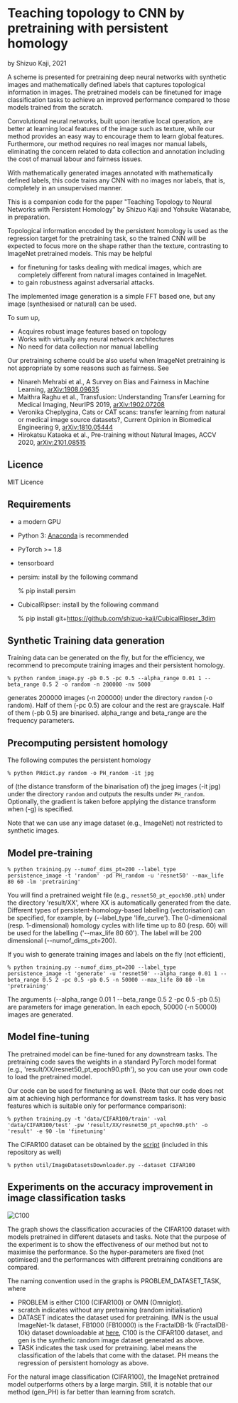 # Teaching topology to CNN by pretraining with persistent homology
by Shizuo Kaji, 2021

A scheme is presented for pretraining deep neural networks 
with synthetic images and mathematically defined labels that captures 
topological information in images.
The pretrained models can be finetuned for image classification tasks
to achieve an improved performance compared to those models trained from the scratch.

Convolutional neural networks, built upon iterative local operation, 
are better at learning local features of the image such as texture,
while our method provides an easy way to encourage them to learn global features.
Furthermore, our method requires no real images nor manual labels,
eliminating the concern related to data collection and annotation 
including the cost of manual labour and fairness issues.

With mathematically generated images annotated with mathematically defined labels,
this code trains any CNN with no images nor labels, that is, completely in an unsupervised manner.

This is a companion code for the paper "Teaching Topology to Neural Networks with Persistent Homology" by Shizuo Kaji and
Yohsuke Watanabe, in preparation.

Topological information encoded by the persistent homology is used as the regression target for the pretraining task, 
so the trained CNN will be expected to focus more on the shape rather than the texture, contrasting to ImageNet pretrained models.
This may be helpful 
- for finetuning for tasks dealing with medical images, which are completely different from natural images contained in ImageNet.
- to gain robustness against adversarial attacks.

The implemented image generation is a simple FFT based one, but any image (synthesised or natural) can be used.

To sum up,
- Acquires robust image features based on topology
- Works with virtually any neural network architectures
- No need for data collection nor manual labelling

Our pretraining scheme could be also useful when ImageNet pretraining is not appropriate by some reasons such as fairness.
See
- Ninareh Mehrabi et al., A Survey on Bias and Fairness in Machine Learning, [arXiv:1908.09635](https://arxiv.org/abs/1908.09635)
- Maithra Raghu et al., Transfusion: Understanding Transfer Learning for Medical Imaging, NeurIPS 2019, [arXiv:1902.07208](https://arxiv.org/abs/1902.07208)
- Veronika Cheplygina, Cats or CAT scans: transfer learning from natural or medical image source datasets?, Current Opinion in Biomedical Engineering 9, [arXiv:1810.05444](https://arxiv.org/abs/1810.05444)
- Hirokatsu Kataoka et al., Pre-training without Natural Images, ACCV 2020, [arXiv:2101.08515](https://arxiv.org/abs/2101.08515)


## Licence
MIT Licence

## Requirements
- a modern GPU
- Python 3: [Anaconda](https://anaconda.org) is recommended
- PyTorch >= 1.8
- tensorboard
- persim: install by the following command

    % pip install persim

- CubicalRipser: install by the following command

    % pip install git+https://github.com/shizuo-kaji/CubicalRipser_3dim

## Synthetic Training data generation
Training data can be generated on the fly, but for the efficiency,
we recommend to precompute training images and their persistent homology.

    % python random_image.py -pb 0.5 -pc 0.5 --alpha_range 0.01 1 --beta_range 0.5 2 -o random -n 200000 -nv 5000

generates 200000 images (-n 200000) under the directory `random` (-o random). 
Half of them (-pc 0.5) are colour and the rest are grayscale.
Half of them (-pb 0.5) are binarised.
alpha_range and beta_range are the frequency parameters.

## Precomputing persistent homology
The following computes the persistent homology

    % python PHdict.py random -o PH_random -it jpg

of (the distance transform of the binarisation of) the jpeg images (-it jpg) under the directory `random` and outputs the results under `PH_random`.
Optionally, the gradient is taken before applying the distance transform when (-g) is specified.

Note that we can use any image dataset (e.g., ImageNet) not restricted to synthetic images.

## Model pre-training

    % python training.py --numof_dims_pt=200 --label_type persistence_image -t 'random' -pd PH_random -u 'resnet50' --max_life 80 60 -lm 'pretraining'

You will find a pretrained weight file (e.g., `resnet50_pt_epoch90.pth`) under the directory 'result/XX', where XX is automatically generated from the date.
Different types of persistent-homology-based labelling (vectorisation) can be specified, for example, by (--label_type 'life_curve').
The 0-dimensional (resp. 1-dimensional) homology cycles with life time up to 80 (resp. 60) will be used for the labelling ('--max_life 80 60').
The label will be 200 dimensional (--numof_dims_pt=200).

If you wish to generate training images and labels on the fly (not efficient),

    % python training.py --numof_dims_pt=200 --label_type persistence_image -t 'generate' -u 'resnet50' --alpha_range 0.01 1 --beta_range 0.5 2 -pc 0.5 -pb 0.5 -n 50000 --max_life 80 80 -lm 'pretraining'

The arguments (--alpha_range 0.01 1 --beta_range 0.5 2 -pc 0.5 -pb 0.5) are parameters for image generation. 
In each epoch, 50000 (-n 50000) images are generated.

## Model fine-tuning
The pretrained model can be fine-tuned for any downstream tasks.
The pretraining code saves the weights in a standard PyTorch model format (e.g., 'result/XX/resnet50_pt_epoch90.pth'), 
so you can use your own code to load the pretrained model.

Our code can be used for finetuning as well.
(Note that our code does not aim at achieving high performance for downstream tasks.
It has very basic features which is suitable only for performance comparison):

    % python training.py -t 'data/CIFAR100/train' -val 'data/CIFAR100/test' -pw 'result/XX/resnet50_pt_epoch90.pth' -o 'result' -e 90 -lm 'finetuning'

The CIFAR100 dataset can be obtained by the [script](https://github.com/chatflip/ImageRecognitionDataset) (included in this repository as well)

    % python util/ImageDatasetsDownloader.py --dataset CIFAR100


## Experiments on the accuracy improvement in image classification tasks

![C100](https://github.com/shizuo-kaji/PretrainCNNwithNoData/blob/master/demo/C100.jpg?raw=true)

The graph shows the classification accuracies of the CIFAR100 dataset 
with models pretrained in different datasets and tasks.
Note that the purpose of the experiment is to show the effectiveness of our method but not to maximise the performance.
So the hyper-parameters are fixed (not optimised) and the performances with different pretraining conditions are compared.

The naming convention used in the graphs is PROBLEM_DATASET_TASK, where
- PROBLEM is either C100 (CIFAR100) or OMN (Omniglot).
- scratch indicates without any pretraining (random initialisation)
- DATASET indicates the dataset used for pretraining. 
IMN is the usual ImageNet-1k dataset, 
FB1000 (FB10000) is the FractalDB-1k (FractalDB-10k) dataset downloadable at [here](https://hirokatsukataoka16.github.io/Pretraining-without-Natural-Images/),
C100 is the CIFAR100 dataset,
and gen is the synthetic random image dataset generated as above.
- TASK indicates the task used for pretraining.
label means the classification of the labels that come with the dataset.
PH means the regression of persistent homology as above.

For the natural image classification (CIFAR100), the ImageNet pretrained model outperforms others by a large margin.
Still, it is notable that our method (gen_PH) is far better than learning from scratch.
